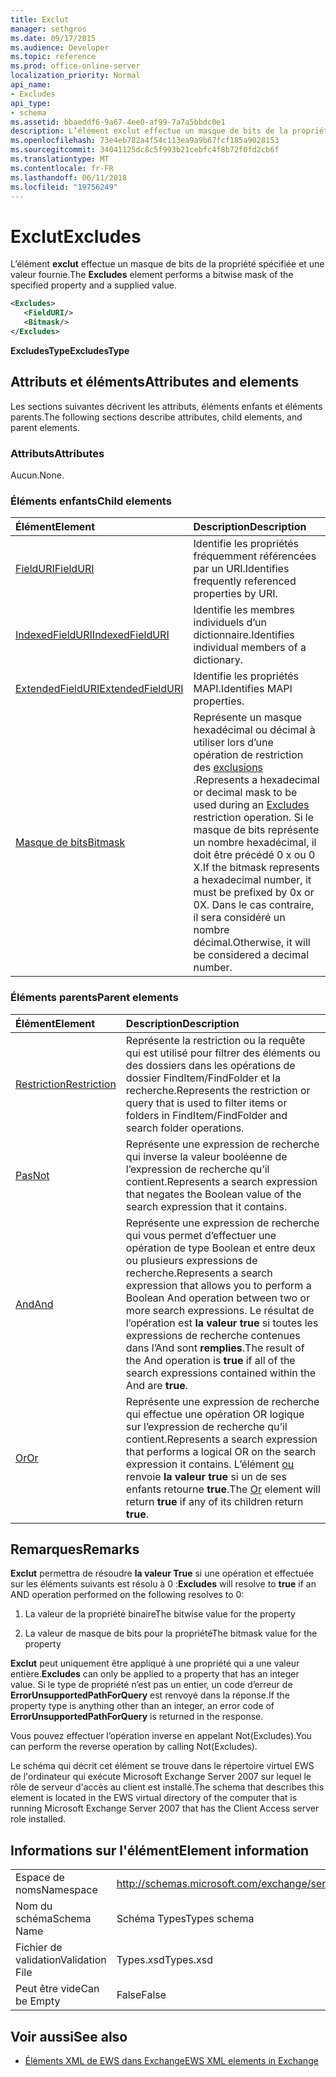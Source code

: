 ```yaml
---
title: Exclut
manager: sethgros
ms.date: 09/17/2015
ms.audience: Developer
ms.topic: reference
ms.prod: office-online-server
localization_priority: Normal
api_name:
- Excludes
api_type:
- schema
ms.assetid: bbaeddf6-9a67-4ee0-af99-7a7a5bbdc0e1
description: L’élément exclut effectue un masque de bits de la propriété spécifiée et une valeur fournie.
ms.openlocfilehash: 73e4eb782a4f54c113ea9a9b67fcf185a9028153
ms.sourcegitcommit: 34041125dc8c5f993b21cebfc4f8b72f0fd2cb6f
ms.translationtype: MT
ms.contentlocale: fr-FR
ms.lasthandoff: 06/11/2018
ms.locfileid: "19756249"
---
```

# <a name="excludes"></a><span data-ttu-id="4265b-103">Exclut</span><span class="sxs-lookup"><span data-stu-id="4265b-103">Excludes</span></span>

<span data-ttu-id="4265b-104">L’élément **exclut** effectue un masque de bits de la propriété spécifiée et une valeur fournie.</span><span class="sxs-lookup"><span data-stu-id="4265b-104">The **Excludes** element performs a bitwise mask of the specified property and a supplied value.</span></span> 
  
```xml
<Excludes>
   <FieldURI/>
   <Bitmask/>
</Excludes>
```

 <span data-ttu-id="4265b-105">**ExcludesType**</span><span class="sxs-lookup"><span data-stu-id="4265b-105">**ExcludesType**</span></span>
## <a name="attributes-and-elements"></a><span data-ttu-id="4265b-106">Attributs et éléments</span><span class="sxs-lookup"><span data-stu-id="4265b-106">Attributes and elements</span></span>

<span data-ttu-id="4265b-107">Les sections suivantes décrivent les attributs, éléments enfants et éléments parents.</span><span class="sxs-lookup"><span data-stu-id="4265b-107">The following sections describe attributes, child elements, and parent elements.</span></span>
  
### <a name="attributes"></a><span data-ttu-id="4265b-108">Attributs</span><span class="sxs-lookup"><span data-stu-id="4265b-108">Attributes</span></span>

<span data-ttu-id="4265b-109">Aucun.</span><span class="sxs-lookup"><span data-stu-id="4265b-109">None.</span></span>
  
### <a name="child-elements"></a><span data-ttu-id="4265b-110">Éléments enfants</span><span class="sxs-lookup"><span data-stu-id="4265b-110">Child elements</span></span>

|<span data-ttu-id="4265b-111">**Élément**</span><span class="sxs-lookup"><span data-stu-id="4265b-111">**Element**</span></span>|<span data-ttu-id="4265b-112">**Description**</span><span class="sxs-lookup"><span data-stu-id="4265b-112">**Description**</span></span>|
|:-----|:-----|
|[<span data-ttu-id="4265b-113">FieldURI</span><span class="sxs-lookup"><span data-stu-id="4265b-113">FieldURI</span></span>](fielduri.md) <br/> |<span data-ttu-id="4265b-114">Identifie les propriétés fréquemment référencées par un URI.</span><span class="sxs-lookup"><span data-stu-id="4265b-114">Identifies frequently referenced properties by URI.</span></span>  <br/> |
|[<span data-ttu-id="4265b-115">IndexedFieldURI</span><span class="sxs-lookup"><span data-stu-id="4265b-115">IndexedFieldURI</span></span>](indexedfielduri.md) <br/> |<span data-ttu-id="4265b-116">Identifie les membres individuels d’un dictionnaire.</span><span class="sxs-lookup"><span data-stu-id="4265b-116">Identifies individual members of a dictionary.</span></span>  <br/> |
|[<span data-ttu-id="4265b-117">ExtendedFieldURI</span><span class="sxs-lookup"><span data-stu-id="4265b-117">ExtendedFieldURI</span></span>](extendedfielduri.md) <br/> |<span data-ttu-id="4265b-118">Identifie les propriétés MAPI.</span><span class="sxs-lookup"><span data-stu-id="4265b-118">Identifies MAPI properties.</span></span>  <br/> |
|[<span data-ttu-id="4265b-119">Masque de bits</span><span class="sxs-lookup"><span data-stu-id="4265b-119">Bitmask</span></span>](bitmask.md) <br/> |<span data-ttu-id="4265b-120">Représente un masque hexadécimal ou décimal à utiliser lors d’une opération de restriction des [exclusions](excludes.md) .</span><span class="sxs-lookup"><span data-stu-id="4265b-120">Represents a hexadecimal or decimal mask to be used during an [Excludes](excludes.md) restriction operation.</span></span> <span data-ttu-id="4265b-121">Si le masque de bits représente un nombre hexadécimal, il doit être précédé 0 x ou 0 X.</span><span class="sxs-lookup"><span data-stu-id="4265b-121">If the bitmask represents a hexadecimal number, it must be prefixed by 0x or 0X.</span></span> <span data-ttu-id="4265b-122">Dans le cas contraire, il sera considéré un nombre décimal.</span><span class="sxs-lookup"><span data-stu-id="4265b-122">Otherwise, it will be considered a decimal number.</span></span>  <br/> |
   
### <a name="parent-elements"></a><span data-ttu-id="4265b-123">Éléments parents</span><span class="sxs-lookup"><span data-stu-id="4265b-123">Parent elements</span></span>

|<span data-ttu-id="4265b-124">**Élément**</span><span class="sxs-lookup"><span data-stu-id="4265b-124">**Element**</span></span>|<span data-ttu-id="4265b-125">**Description**</span><span class="sxs-lookup"><span data-stu-id="4265b-125">**Description**</span></span>|
|:-----|:-----|
|[<span data-ttu-id="4265b-126">Restriction</span><span class="sxs-lookup"><span data-stu-id="4265b-126">Restriction</span></span>](restriction.md) <br/> |<span data-ttu-id="4265b-127">Représente la restriction ou la requête qui est utilisé pour filtrer des éléments ou des dossiers dans les opérations de dossier FindItem/FindFolder et la recherche.</span><span class="sxs-lookup"><span data-stu-id="4265b-127">Represents the restriction or query that is used to filter items or folders in FindItem/FindFolder and search folder operations.</span></span>  <br/> |
|[<span data-ttu-id="4265b-128">Pas</span><span class="sxs-lookup"><span data-stu-id="4265b-128">Not</span></span>](not.md) <br/> |<span data-ttu-id="4265b-129">Représente une expression de recherche qui inverse la valeur booléenne de l’expression de recherche qu’il contient.</span><span class="sxs-lookup"><span data-stu-id="4265b-129">Represents a search expression that negates the Boolean value of the search expression that it contains.</span></span>  <br/> |
|[<span data-ttu-id="4265b-130">And</span><span class="sxs-lookup"><span data-stu-id="4265b-130">And</span></span>](and.md) <br/> |<span data-ttu-id="4265b-131">Représente une expression de recherche qui vous permet d’effectuer une opération de type Boolean et entre deux ou plusieurs expressions de recherche.</span><span class="sxs-lookup"><span data-stu-id="4265b-131">Represents a search expression that allows you to perform a Boolean And operation between two or more search expressions.</span></span> <span data-ttu-id="4265b-132">Le résultat de l’opération est **la valeur true** si toutes les expressions de recherche contenues dans l’And sont **remplies**.</span><span class="sxs-lookup"><span data-stu-id="4265b-132">The result of the And operation is **true** if all of the search expressions contained within the And are **true**.</span></span>  <br/> |
|[<span data-ttu-id="4265b-133">Or</span><span class="sxs-lookup"><span data-stu-id="4265b-133">Or</span></span>](or.md) <br/> |<span data-ttu-id="4265b-134">Représente une expression de recherche qui effectue une opération OR logique sur l’expression de recherche qu’il contient.</span><span class="sxs-lookup"><span data-stu-id="4265b-134">Represents a search expression that performs a logical OR on the search expression it contains.</span></span> <span data-ttu-id="4265b-135">L’élément [ou](or.md) renvoie **la valeur true** si un de ses enfants retourne **true**.</span><span class="sxs-lookup"><span data-stu-id="4265b-135">The [Or](or.md) element will return **true** if any of its children return **true**.</span></span>  <br/> |
   
## <a name="remarks"></a><span data-ttu-id="4265b-136">Remarques</span><span class="sxs-lookup"><span data-stu-id="4265b-136">Remarks</span></span>

 <span data-ttu-id="4265b-137">**Exclut** permettra de résoudre **la valeur True** si une opération et effectuée sur les éléments suivants est résolu à 0 :</span><span class="sxs-lookup"><span data-stu-id="4265b-137">**Excludes** will resolve to **true** if an AND operation performed on the following resolves to 0:</span></span> 
  
1. <span data-ttu-id="4265b-138">La valeur de la propriété binaire</span><span class="sxs-lookup"><span data-stu-id="4265b-138">The bitwise value for the property</span></span>
    
2. <span data-ttu-id="4265b-139">La valeur de masque de bits pour la propriété</span><span class="sxs-lookup"><span data-stu-id="4265b-139">The bitmask value for the property</span></span>
    
 <span data-ttu-id="4265b-140">**Exclut** peut uniquement être appliqué à une propriété qui a une valeur entière.</span><span class="sxs-lookup"><span data-stu-id="4265b-140">**Excludes** can only be applied to a property that has an integer value.</span></span> <span data-ttu-id="4265b-141">Si le type de propriété n’est pas un entier, un code d’erreur de **ErrorUnsupportedPathForQuery** est renvoyé dans la réponse.</span><span class="sxs-lookup"><span data-stu-id="4265b-141">If the property type is anything other than an integer, an error code of **ErrorUnsupportedPathForQuery** is returned in the response.</span></span> 
  
<span data-ttu-id="4265b-142">Vous pouvez effectuer l’opération inverse en appelant Not(Excludes).</span><span class="sxs-lookup"><span data-stu-id="4265b-142">You can perform the reverse operation by calling Not(Excludes).</span></span>
  
<span data-ttu-id="4265b-143">Le schéma qui décrit cet élément se trouve dans le répertoire virtuel EWS de l'ordinateur qui exécute Microsoft Exchange Server 2007 sur lequel le rôle de serveur d'accès au client est installé.</span><span class="sxs-lookup"><span data-stu-id="4265b-143">The schema that describes this element is located in the EWS virtual directory of the computer that is running Microsoft Exchange Server 2007 that has the Client Access server role installed.</span></span>
  
## <a name="element-information"></a><span data-ttu-id="4265b-144">Informations sur l'élément</span><span class="sxs-lookup"><span data-stu-id="4265b-144">Element information</span></span>

|||
|:-----|:-----|
|<span data-ttu-id="4265b-145">Espace de noms</span><span class="sxs-lookup"><span data-stu-id="4265b-145">Namespace</span></span>  <br/> |http://schemas.microsoft.com/exchange/services/2006/types  <br/> |
|<span data-ttu-id="4265b-146">Nom du schéma</span><span class="sxs-lookup"><span data-stu-id="4265b-146">Schema Name</span></span>  <br/> |<span data-ttu-id="4265b-147">Schéma Types</span><span class="sxs-lookup"><span data-stu-id="4265b-147">Types schema</span></span>  <br/> |
|<span data-ttu-id="4265b-148">Fichier de validation</span><span class="sxs-lookup"><span data-stu-id="4265b-148">Validation File</span></span>  <br/> |<span data-ttu-id="4265b-149">Types.xsd</span><span class="sxs-lookup"><span data-stu-id="4265b-149">Types.xsd</span></span>  <br/> |
|<span data-ttu-id="4265b-150">Peut être vide</span><span class="sxs-lookup"><span data-stu-id="4265b-150">Can be Empty</span></span>  <br/> |<span data-ttu-id="4265b-151">False</span><span class="sxs-lookup"><span data-stu-id="4265b-151">False</span></span>  <br/> |
   
## <a name="see-also"></a><span data-ttu-id="4265b-152">Voir aussi</span><span class="sxs-lookup"><span data-stu-id="4265b-152">See also</span></span>



- [<span data-ttu-id="4265b-153">Éléments XML de EWS dans Exchange</span><span class="sxs-lookup"><span data-stu-id="4265b-153">EWS XML elements in Exchange</span></span>](ews-xml-elements-in-exchange.md)

